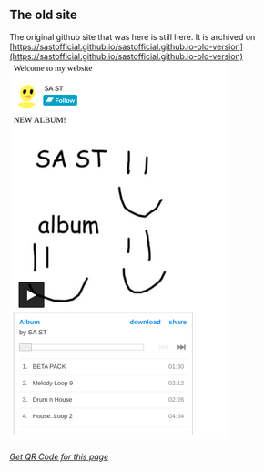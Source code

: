## The old site
The original github site that was here is still here. It is archived on [https://sastofficial.github.io/sastofficial.github.io-old-version](https://sastofficial.github.io/sastofficial.github.io-old-version)
![Screenshot Of The Old Site](../../assets/img/old-site.png)
###### [Get QR Code for this page](https://sastofficial.github.io/assets/img/qr/old%20site.png)
